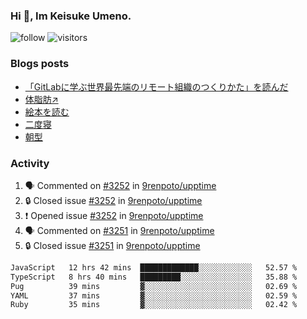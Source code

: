 ### Hi 👋, Im Keisuke Umeno.

<!--
**9renpoto/9renpoto** is a ✨ _special_ ✨ repository because its `README.md` (this file) appears on your GitHub profile.

Here are some ideas to get you started:

- 🔭 I’m currently working on ...
- 🌱 I’m currently learning ...
- 👯 I’m looking to collaborate on ...
- 🤔 I’m looking for help with ...
- 💬 Ask me about ...
- 📫 How to reach me: ...
- 😄 Pronouns: ...
- ⚡ Fun fact: ...
-->

![follow](https://img.shields.io/github/followers/9renpoto?label=Follow&style=social)
![visitors](https://komarev.com/ghpvc/?username=9renpoto&label=Profile%20views&color=0e75b6&style=flat)

### Blogs posts

<!-- BLOG-POST-LIST:START -->
- [「GitLabに学ぶ世界最先端のリモート組織のつくりかた」を読んだ](https://9renpoto.win/entry/2024/09/10/remote_organization)
- [体脂肪↗](https://9renpoto.win/entry/2024/08/12/gaining_fat)
- [絵本を読む](https://9renpoto.win/entry/2024/07/26/picture_book)
- [二度寝](https://9renpoto.win/entry/2024/07/18/going_back_to_sleep)
- [朝型](https://9renpoto.win/entry/2024/05/29/im-an-early)
<!-- BLOG-POST-LIST:END -->

### Activity

<!--START_SECTION:activity-->
1. 🗣 Commented on [#3252](https://github.com/9renpoto/upptime/issues/3252#issuecomment-2365869960) in [9renpoto/upptime](https://github.com/9renpoto/upptime)
2. 🔒 Closed issue [#3252](https://github.com/9renpoto/upptime/issues/3252) in [9renpoto/upptime](https://github.com/9renpoto/upptime)
3. ❗ Opened issue [#3252](https://github.com/9renpoto/upptime/issues/3252) in [9renpoto/upptime](https://github.com/9renpoto/upptime)
4. 🗣 Commented on [#3251](https://github.com/9renpoto/upptime/issues/3251#issuecomment-2365478471) in [9renpoto/upptime](https://github.com/9renpoto/upptime)
5. 🔒 Closed issue [#3251](https://github.com/9renpoto/upptime/issues/3251) in [9renpoto/upptime](https://github.com/9renpoto/upptime)
<!--END_SECTION:activity-->

<!--START_SECTION:waka-->

```txt
JavaScript   12 hrs 42 mins  █████████████░░░░░░░░░░░░   52.57 %
TypeScript   8 hrs 40 mins   █████████░░░░░░░░░░░░░░░░   35.88 %
Pug          39 mins         ▓░░░░░░░░░░░░░░░░░░░░░░░░   02.69 %
YAML         37 mins         ▓░░░░░░░░░░░░░░░░░░░░░░░░   02.59 %
Ruby         35 mins         ▓░░░░░░░░░░░░░░░░░░░░░░░░   02.42 %
```

<!--END_SECTION:waka-->
